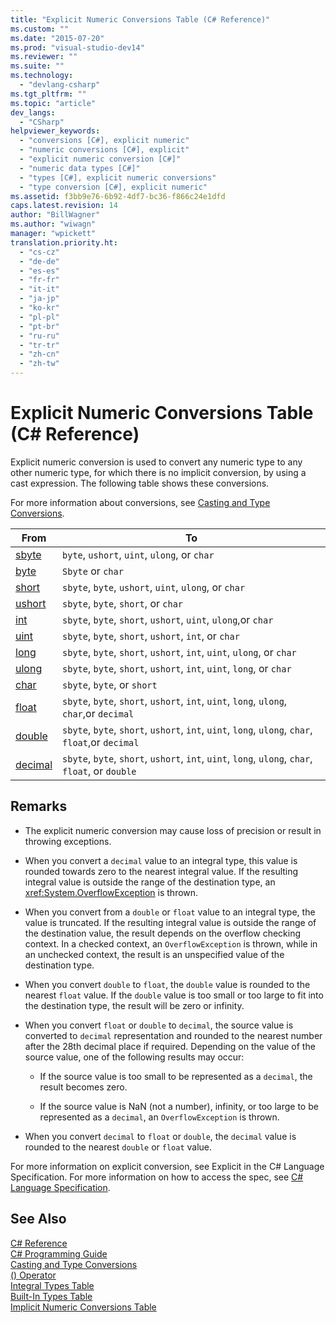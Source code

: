 ```yaml
---
title: "Explicit Numeric Conversions Table (C# Reference)"
ms.custom: ""
ms.date: "2015-07-20"
ms.prod: "visual-studio-dev14"
ms.reviewer: ""
ms.suite: ""
ms.technology: 
  - "devlang-csharp"
ms.tgt_pltfrm: ""
ms.topic: "article"
dev_langs: 
  - "CSharp"
helpviewer_keywords: 
  - "conversions [C#], explicit numeric"
  - "numeric conversions [C#], explicit"
  - "explicit numeric conversion [C#]"
  - "numeric data types [C#]"
  - "types [C#], explicit numeric conversions"
  - "type conversion [C#], explicit numeric"
ms.assetid: f3bb9e76-6b92-4df7-bc36-f866c24e1dfd
caps.latest.revision: 14
author: "BillWagner"
ms.author: "wiwagn"
manager: "wpickett"
translation.priority.ht: 
  - "cs-cz"
  - "de-de"
  - "es-es"
  - "fr-fr"
  - "it-it"
  - "ja-jp"
  - "ko-kr"
  - "pl-pl"
  - "pt-br"
  - "ru-ru"
  - "tr-tr"
  - "zh-cn"
  - "zh-tw"
---
```

# Explicit Numeric Conversions Table (C# Reference)
Explicit numeric conversion is used to convert any numeric type to any other numeric type, for which there is no implicit conversion, by using a cast expression. The following table shows these conversions.  
  
 For more information about conversions, see [Casting and Type Conversions](../../../csharp\programming-guide\types/casting-and-type-conversions.md).  
  
|From|To|  
|----------|--------|  
|[sbyte](../../../csharp\language-reference\keywords/sbyte.md)|`byte`, `ushort`, `uint`, `ulong`, or `char`|  
|[byte](../../../csharp\language-reference\keywords/byte.md)|`Sbyte` or `char`|  
|[short](../../../csharp\language-reference\keywords/short.md)|`sbyte`, `byte`, `ushort`, `uint`, `ulong`, or `char`|  
|[ushort](../../../csharp\language-reference\keywords/ushort.md)|`sbyte`, `byte`, `short`, or `char`|  
|[int](../../../csharp\language-reference\keywords/int.md)|`sbyte`, `byte`, `short`, `ushort`, `uint`, `ulong`,or `char`|  
|[uint](../../../csharp\language-reference\keywords/uint.md)|`sbyte`, `byte`, `short`, `ushort`, `int`, or `char`|  
|[long](../../../csharp\language-reference\keywords/long.md)|`sbyte`, `byte`, `short`, `ushort`, `int`, `uint`, `ulong`, or `char`|  
|[ulong](../../../csharp\language-reference\keywords/ulong.md)|`sbyte`, `byte`, `short`, `ushort`, `int`, `uint`, `long`, or `char`|  
|[char](../../../csharp\language-reference\keywords/char.md)|`sbyte`, `byte`, or `short`|  
|[float](../../../csharp\language-reference\keywords/float.md)|`sbyte`, `byte`, `short`, `ushort`, `int`, `uint`, `long`, `ulong`, `char`,or `decimal`|  
|[double](../../../csharp\language-reference\keywords/double.md)|`sbyte`, `byte`, `short`, `ushort`, `int`, `uint`, `long`, `ulong`, `char`, `float`,or `decimal`|  
|[decimal](../../../csharp\language-reference\keywords/decimal.md)|`sbyte`, `byte`, `short`, `ushort`, `int`, `uint`, `long`, `ulong`, `char`, `float`, or `double`|  
  
## Remarks  
  
-   The explicit numeric conversion may cause loss of precision or result in throwing exceptions.  
  
-   When you convert a `decimal` value to an integral type, this value is rounded towards zero to the nearest integral value. If the resulting integral value is outside the range of the destination type, an <xref:System.OverflowException> is thrown.  
  
-   When you convert from a `double` or `float` value to an integral type, the value is truncated. If the resulting integral value is outside the range of the destination value, the result depends on the overflow checking context. In a checked context, an `OverflowException` is thrown, while in an unchecked context, the result is an unspecified value of the destination type.  
  
-   When you convert `double` to `float`, the `double` value is rounded to the nearest `float` value. If the `double` value is too small or too large to fit into the destination type, the result will be zero or infinity.  
  
-   When you convert `float` or `double` to `decimal`, the source value is converted to `decimal` representation and rounded to the nearest number after the 28th decimal place if required. Depending on the value of the source value, one of the following results may occur:  
  
    -   If the source value is too small to be represented as a `decimal`, the result becomes zero.  
  
    -   If the source value is NaN (not a number), infinity, or too large to be represented as a `decimal`, an `OverflowException` is thrown.  
  
-   When you convert `decimal` to `float` or `double`, the `decimal` value is rounded to the nearest `double` or `float` value.  
  
 For more information on explicit conversion, see Explicit in the C# Language Specification. For more information on how to access the spec, see [C# Language Specification](../../../csharp\language-reference/csharp-language-specification.md).  
  
## See Also  
 [C# Reference](../../../csharp\language-reference/index.md)   
 [C# Programming Guide](../../../csharp\programming-guide/index.md)   
 [Casting and Type Conversions](../../../csharp\programming-guide\types/casting-and-type-conversions.md)   
 [() Operator](../../../csharp\language-reference\operators/invocation-operator.md)   
 [Integral Types Table](../../../csharp\language-reference\keywords/integral-types-table.md)   
 [Built-In Types Table](../../../csharp\language-reference\keywords/built-in-types-table.md)   
 [Implicit Numeric Conversions Table](../../../csharp\language-reference\keywords/implicit-numeric-conversions-table.md)